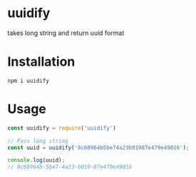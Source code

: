 uuidify
=======

takes long string and return uuid format

Installation
============
    npm i uuidify


Usage
=====

```javascript
const uuidify = require('uuidify')

// Pass long string
const uuid = uuidify('8c68964b5be74a23b01987e479e49016');

console.log(uuid);
// 8c68964b-5be7-4a23-b019-87e479e49016
```
